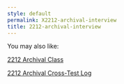 ```yaml
---
style: default
permalink: X2212-archival-interview
title: 2212-archival-interview
---
```

You may also like:

[2212 Archival Class](http://scp-wiki.net/2212-archival-class)

[2212 Archival Cross-Test Log](http://scp-wiki.net/2212-archival-cross-test-log)

